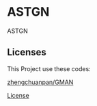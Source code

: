 # ASTGN
ASTGN


## Licenses
This Project use these codes:

[zhengchuanpan/GMAN](https://github.com/zhengchuanpan/GMAN)

[License](https://github.com/tianjiaoshanzai/ASTGN/blob/main/zhengchuanpan.GMAN.LICENSE)
